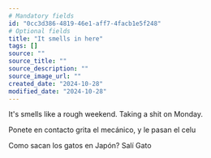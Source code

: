 ```yaml
---
# Mandatory fields
id: "0cc3d386-4819-46e1-aff7-4facb1e5f248"
# Optional fields
title: "It smells in here"
tags: []
source: ""
source_title: ""
source_description: ""
source_image_url: ""
created_date: "2024-10-28"
modified_date: "2024-10-28"
---
```

It's smells like a rough weekend. Taking a shit on Monday.

Ponete en contacto grita el mecánico, y le pasan el celu 

Como sacan los gatos en Japón? Salí Gato 